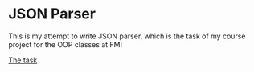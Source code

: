 # JSON Parser
This is my attempt to write JSON parser, which is the task of my course project
for the OOP classes at FMI  

[The task](https://docs.google.com/document/d/1ZxAJ4soiKEra-1MPi4ae-ER__Mq1uhaG3IqeE_U-vJg/edit#bookmark=id.jz8tyf8ftpog)

